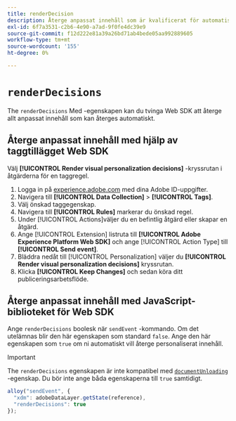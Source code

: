 ```yaml
---
title: renderDecision
description: Återge anpassat innehåll som är kvalificerat för automatisk återgivning.
exl-id: 6f7a3531-c2b6-4e90-a7ad-9f0fe4dc39e9
source-git-commit: f12d222e81a39a26bd71ab4bede05aa992889605
workflow-type: tm+mt
source-wordcount: '155'
ht-degree: 0%

---
```


# `renderDecisions`

The `renderDecisions` Med -egenskapen kan du tvinga Web SDK att återge allt anpassat innehåll som kan återges automatiskt.

## Återge anpassat innehåll med hjälp av taggtillägget Web SDK

Välj **[!UICONTROL Render visual personalization decisions]** -kryssrutan i åtgärderna för en taggregel.

1. Logga in på [experience.adobe.com](https://experience.adobe.com) med dina Adobe ID-uppgifter.
1. Navigera till **[!UICONTROL Data Collection]** > **[!UICONTROL Tags]**.
1. Välj önskad taggegenskap.
1. Navigera till **[!UICONTROL Rules]** markerar du önskad regel.
1. Under [!UICONTROL Actions]väljer du en befintlig åtgärd eller skapar en åtgärd.
1. Ange [!UICONTROL Extension] listruta till **[!UICONTROL Adobe Experience Platform Web SDK]** och ange [!UICONTROL Action Type] till **[!UICONTROL Send event]**.
1. Bläddra nedåt till [!UICONTROL Personalization] väljer du **[!UICONTROL Render visual personalization decisions]** kryssrutan.
1. Klicka **[!UICONTROL Keep Changes]** och sedan köra ditt publiceringsarbetsflöde.

## Återge anpassat innehåll med JavaScript-biblioteket för Web SDK

Ange `renderDecisions` boolesk när `sendEvent` -kommando. Om det utelämnas blir den här egenskapen som standard `false`. Ange den här egenskapen som `true` om ni automatiskt vill återge personaliserat innehåll.

>[!IMPORTANT]
>
>The `renderDecisions` egenskapen är inte kompatibel med [`documentUnloading`](documentunloading.md) -egenskap. Du bör inte ange båda egenskaperna till `true` samtidigt.

```js
alloy("sendEvent", {
  "xdm": adobeDataLayer.getState(reference),
  "renderDecisions": true
});
```
